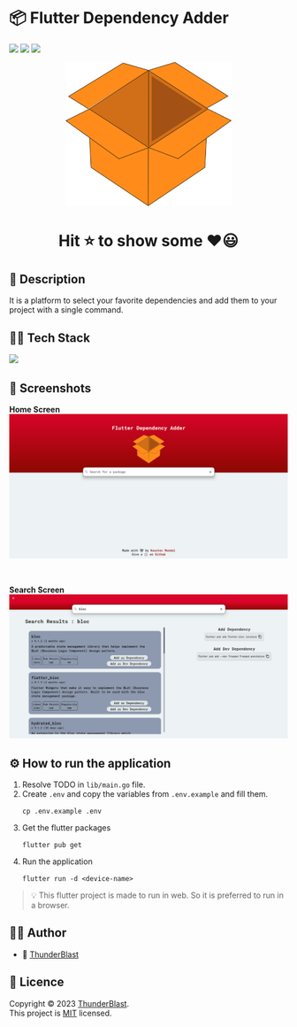 # 📦 Flutter Dependency Adder

![](https://forthebadge.com/images/badges/built-with-love.svg)
![](https://img.shields.io/badge/made_with-flutter-blue?style=for-the-badge&logo=flutter)
![](https://img.shields.io/badge/license-MIT-green?style=for-the-badge)

<center>
    <img src="./assets/logo/logo.png" alt="logo" width="300"/>
</center>

<center> <h1> Hit ⭐ to show some ❤😃</h1> </center>

## 📃 Description

It is a platform to select your favorite dependencies and add them to your project with a single
command.

## 👨‍💻 Tech Stack

![](https://img.shields.io/badge/made_with-flutter-blue?style=for-the-badge&logo=flutter)

## 📸 Screenshots

<b>Home Screen</b>
<img src="./assets/screenshots/ss1.png" alt="Home Screen"/>

<br>

<b>Search Screen</b>
<img src="./assets/screenshots/ss2.png" alt="Search Screen"/>

## ⚙ How to run the application

1. Resolve TODO in `lib/main.go` file.
2. Create `.env` and copy the variables from `.env.example` and fill them.
    ```shell
    cp .env.example .env
    ```
3. Get the flutter packages
    ```shell
    flutter pub get
    ```
4. Run the application
    ```shell
    flutter run -d <device-name>
    ```

> 💡 This flutter project is made to run in web. So it is preferred to run in a browser.

## 🙍‍♂️ Author

- 👦 [ThunderBlast](https://github.com/XxThunderBlastxX)

## 📃 Licence

Copyright © 2023 [ThunderBlast](https://github.com/xXThunderBlastxX).<br />
This project is [MIT](LICENCE) licensed.

